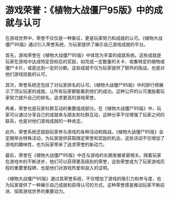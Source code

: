 # 游戏荣誉：《植物大战僵尸95版》中的成就与认可

在游戏世界中，荣誉不仅仅是一种象征，更是玩家努力和成就的认可。《植物大战僵尸95版》通过引入荣誉系统，为玩家提供了展示自己游戏成就的平台。

首先，游戏荣誉在《植物大战僵尸95版》中体现为丰富的成就系统。这些成就是玩家在游戏中达成特定目标后的奖励，如完成一定数量的关卡、收集特定的植物或僵尸卡片，或是达到一定的分数。这些成就不仅为玩家提供了额外的挑战，也是对他们游戏技能的认可。

其次，荣誉系统还包括了对玩家排名的认可。《植物大战僵尸95版》中的排行榜展示了顶尖玩家的成就，让所有玩家都能看到他们的成功。这种公开的认可激励着玩家努力提升自己的排名，追求更高的游戏荣誉。

再者，荣誉也是玩家社群互动的重要组成部分。在《植物大战僵尸95版》中，玩家可以通过分享自己的成就来与朋友和社群互动，这种分享不仅增强了玩家之间的联系，也是对他们游戏成就的一种肯定。

此外，荣誉系统还鼓励玩家参与游戏的各种活动和挑战。《植物大战僵尸95版》会定期举办特殊活动，为玩家提供获取限定荣誉和奖励的机会。这些活动不仅增加了游戏的趣味性，也为玩家带来了追求荣誉的新动力。

最后，荣誉在《植物大战僵尸95版》中还与游戏的长期发展紧密相关。随着玩家在游戏中的不断进步，他们可以获得更高级别的荣誉，这些荣誉成为了玩家游戏历程的重要里程碑，也是他们对游戏热爱和投入的证明。

《植物大战僵尸95版》通过其荣誉系统，不仅增加了游戏的吸引力和参与度，也为玩家提供了一种展示自己成就和获得认可的方式。这种荣誉感是推动玩家不断前进、探索游戏世界的重要动力。